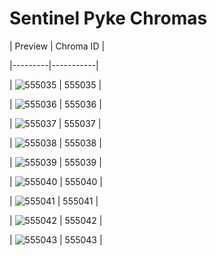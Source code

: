 # Sentinel Pyke Chromas


| Preview | Chroma ID |

|---------|-----------|

| ![555035](https://raw.communitydragon.org/latest/plugins/rcp-be-lol-game-data/global/default/v1/champion-chroma-images/555/555035.png) | 555035 |

| ![555036](https://raw.communitydragon.org/latest/plugins/rcp-be-lol-game-data/global/default/v1/champion-chroma-images/555/555036.png) | 555036 |

| ![555037](https://raw.communitydragon.org/latest/plugins/rcp-be-lol-game-data/global/default/v1/champion-chroma-images/555/555037.png) | 555037 |

| ![555038](https://raw.communitydragon.org/latest/plugins/rcp-be-lol-game-data/global/default/v1/champion-chroma-images/555/555038.png) | 555038 |

| ![555039](https://raw.communitydragon.org/latest/plugins/rcp-be-lol-game-data/global/default/v1/champion-chroma-images/555/555039.png) | 555039 |

| ![555040](https://raw.communitydragon.org/latest/plugins/rcp-be-lol-game-data/global/default/v1/champion-chroma-images/555/555040.png) | 555040 |

| ![555041](https://raw.communitydragon.org/latest/plugins/rcp-be-lol-game-data/global/default/v1/champion-chroma-images/555/555041.png) | 555041 |

| ![555042](https://raw.communitydragon.org/latest/plugins/rcp-be-lol-game-data/global/default/v1/champion-chroma-images/555/555042.png) | 555042 |

| ![555043](https://raw.communitydragon.org/latest/plugins/rcp-be-lol-game-data/global/default/v1/champion-chroma-images/555/555043.png) | 555043 |